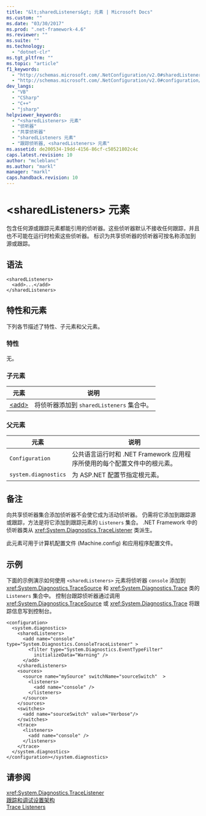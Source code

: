 ```yaml
---
title: "&lt;sharedListeners&gt; 元素 | Microsoft Docs"
ms.custom: ""
ms.date: "03/30/2017"
ms.prod: ".net-framework-4.6"
ms.reviewer: ""
ms.suite: ""
ms.technology: 
  - "dotnet-clr"
ms.tgt_pltfrm: ""
ms.topic: "article"
f1_keywords: 
  - "http://schemas.microsoft.com/.NetConfiguration/v2.0#sharedListeners"
  - "http://schemas.microsoft.com/.NetConfiguration/v2.0#configuration/system.diagnostics/sharedListeners"
dev_langs: 
  - "VB"
  - "CSharp"
  - "C++"
  - "jsharp"
helpviewer_keywords: 
  - "<sharedListeners> 元素"
  - "侦听器"
  - "共享侦听器"
  - "sharedListeners 元素"
  - "跟踪侦听器, <sharedListeners> 元素"
ms.assetid: de200534-19dd-4156-86cf-c50521802c4c
caps.latest.revision: 10
author: "mcleblanc"
ms.author: "markl"
manager: "markl"
caps.handback.revision: 10
---
```

# &lt;sharedListeners&gt; 元素
包含任何源或跟踪元素都能引用的侦听器。这些侦听器默认不接收任何跟踪，并且也不可能在运行时检索这些侦听器。  标识为共享侦听器的侦听器可按名称添加到源或跟踪。  
  
## 语法  
  
```  
<sharedListeners>   
  <add>...</add>  
</sharedListeners>  
```  
  
## 特性和元素  
 下列各节描述了特性、子元素和父元素。  
  
### 特性  
 无。  
  
### 子元素  
  
|元素|说明|  
|--------|--------|  
|[\<add\>](../../../../../docs/framework/configure-apps/file-schema/trace-debug/add-element-for-listeners-for-trace.md)|将侦听器添加到 `sharedListeners` 集合中。|  
  
### 父元素  
  
|元素|说明|  
|--------|--------|  
|`Configuration`|公共语言运行时和 .NET Framework 应用程序所使用的每个配置文件中的根元素。|  
|`system.diagnostics`|为 ASP.NET 配置节指定根元素。|  
  
## 备注  
 向共享侦听器集合添加侦听器不会使它成为活动侦听器。  仍需将它添加到跟踪源或跟踪，方法是将它添加到跟踪元素的 `Listeners` 集合。  .NET Framework 中的侦听器类从 <xref:System.Diagnostics.TraceListener> 类派生。  
  
 此元素可用于计算机配置文件 \(Machine.config\) 和应用程序配置文件。  
  
## 示例  
 下面的示例演示如何使用 `<sharedListeners>` 元素将侦听器 `console` 添加到 <xref:System.Diagnostics.TraceSource> 和 <xref:System.Diagnostics.Trace> 类的 `Listeners` 集合中。  控制台跟踪侦听器通过调用 <xref:System.Diagnostics.TraceSource> 或 <xref:System.Diagnostics.Trace> 将跟踪信息写到控制台。  
  
```  
<configuration>  
  <system.diagnostics>  
    <sharedListeners>  
      <add name="console" type="System.Diagnostics.ConsoleTraceListener" >  
        <filter type="System.Diagnostics.EventTypeFilter"  
          initializeData="Warning" />  
      </add>  
    </sharedListeners>  
    <sources>  
      <source name="mySource" switchName="sourceSwitch"  >  
        <listeners>  
          <add name="console" />  
        </listeners>  
      </source>  
    </sources>  
    <switches>  
      <add name="sourceSwitch" value="Verbose"/>  
    </switches>  
    <trace>  
      <listeners>  
        <add name="console" />  
      </listeners>  
    </trace>  
  </system.diagnostics>  
</configuration></system.diagnostics>   
```  
  
## 请参阅  
 <xref:System.Diagnostics.TraceListener>   
 [跟踪和调试设置架构](../../../../../docs/framework/configure-apps/file-schema/trace-debug/index.md)   
 [Trace Listeners](../../../../../docs/framework/debug-trace-profile/trace-listeners.md)